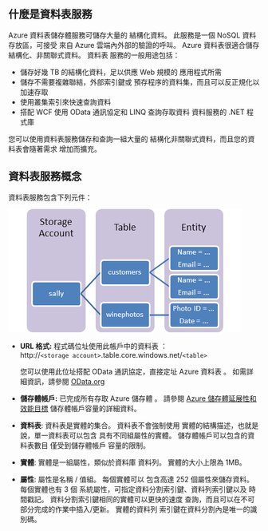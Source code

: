 ## 什麼是資料表服務

Azure 資料表儲存體服務可儲存大量的
結構化資料。 此服務是一個 NoSQL 資料存放區，可接受
來自 Azure 雲端內外部的驗證的呼叫。 Azure
資料表很適合儲存結構化、非關聯式資料。 資料表
服務的一般用途包括：

-   儲存好幾 TB 的結構化資料，足以供應 Web 規模的
    應用程式所需
-   儲存不需要複雜聯結，外部索引鍵或
    預存程序的資料集，而且可以反正規化以加速存取
-   使用叢集索引來快速查詢資料
-   搭配 WCF 使用 OData 通訊協定和 LINQ 查詢存取資料
    資料服務的 .NET 程式庫

您可以使用資料表服務儲存和查詢一組大量的
結構化非關聯式資料，而且您的資料表會隨著需求
增加而擴充。

## 資料表服務概念

資料表服務包含下列元件：

![表格 1][Table1]

-   **URL 格式:** 程式碼位址使用此帳戶中的資料表
    ：   
    http://`<storage account>`.table.core.windows.net/`<table>`  
      
    您可以使用此位址搭配 OData 通訊協定，直接定址 Azure 資料表
    。 如需詳細資訊，請參閱 [OData.org][]

-   **儲存體帳戶:** 已完成所有存取 Azure 儲存體
    。 請參閱 [Azure 儲存體延展性和效能目標](storage-scalability-targets.md) 儲存體帳戶容量的詳細資料。

-   **資料表**: 資料表是實體的集合。 資料表不會強制使用
    實體的結構描述，也就是說，單一資料表可以包含
    具有不同組屬性的實體。 儲存體帳戶可以包含的資料表數目 
    僅受到儲存體帳戶 
    容量的限制。

-   **實體**: 實體是一組屬性，類似於資料庫
    資料列。 實體的大小上限為 1MB。

-   **屬性**: 屬性是名稱 / 值組。 每個實體可以
    包含高達 252 個屬性來儲存資料。 每個實體也有 3 個
    系統屬性，可指定資料分割索引鍵、資料列索引鍵以及
    時間戳記。 資料分割索引鍵相同的實體可以更快的速度
    查詢，而且可以在不可部分完成的作業中插入/更新。 實體的資料列
    索引鍵在資料分割內是唯一的識別碼。


  
  [Table1]: ./media/storage-table-concepts-include/table1.png
  [OData.org]: http://www.odata.org/

